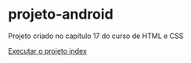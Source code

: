 # projeto-android
 Projeto criado no capítulo 17 do curso de HTML e CSS

 <a href= "https://nathanytavaresnascimento.github.io/projeto-android/"> Executar o projeto index</a>
